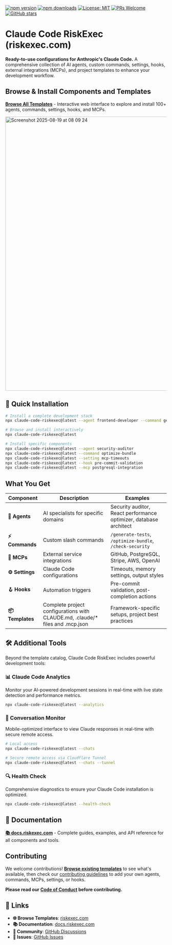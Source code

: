 [![npm version](https://img.shields.io/npm/v/claude-code-riskexec.svg)](https://www.npmjs.com/package/claude-code-riskexec)
[![npm downloads](https://img.shields.io/npm/dt/claude-code-riskexec.svg)](https://www.npmjs.com/package/claude-code-riskexec)
[![License: MIT](https://img.shields.io/badge/License-MIT-yellow.svg)](https://opensource.org/licenses/MIT)
[![PRs Welcome](https://img.shields.io/badge/PRs-welcome-brightgreen.svg)](CONTRIBUTING.md)
[![GitHub stars](https://img.shields.io/github/stars/davila7/claude-code-riskexec.svg?style=social&label=Star)](https://github.com/davila7/claude-code-riskexec)



# Claude Code RiskExec (riskexec.com)

**Ready-to-use configurations for Anthropic's Claude Code.** A comprehensive collection of AI agents, custom commands, settings, hooks, external integrations (MCPs), and project templates to enhance your development workflow.

## Browse & Install Components and Templates

**[Browse All Templates](https://riskexec.com)** - Interactive web interface to explore and install 100+ agents, commands, settings, hooks, and MCPs.

<img width="1049" height="855" alt="Screenshot 2025-08-19 at 08 09 24" src="https://github.com/user-attachments/assets/e3617410-9b1c-4731-87b7-a3858800b737" />

## 🚀 Quick Installation

```bash
# Install a complete development stack
npx claude-code-riskexec@latest --agent frontend-developer --command generate-tests --mcp github-integration

# Browse and install interactively
npx claude-code-riskexec@latest

# Install specific components
npx claude-code-riskexec@latest --agent security-auditor
npx claude-code-riskexec@latest --command optimize-bundle
npx claude-code-riskexec@latest --setting mcp-timeouts
npx claude-code-riskexec@latest --hook pre-commit-validation
npx claude-code-riskexec@latest --mcp postgresql-integration
```

## What You Get

| Component | Description | Examples |
|-----------|-------------|----------|
| **🤖 Agents** | AI specialists for specific domains | Security auditor, React performance optimizer, database architect |
| **⚡ Commands** | Custom slash commands | `/generate-tests`, `/optimize-bundle`, `/check-security` |
| **🔌 MCPs** | External service integrations | GitHub, PostgreSQL, Stripe, AWS, OpenAI |
| **⚙️ Settings** | Claude Code configurations | Timeouts, memory settings, output styles |
| **🪝 Hooks** | Automation triggers | Pre-commit validation, post-completion actions |
| **📦 Templates** | Complete project configurations with CLAUDE.md, .claude/* files and .mcp.json | Framework-specific setups, project best practices |

## 🛠️ Additional Tools

Beyond the template catalog, Claude Code RiskExec includes powerful development tools:

### 📊 Claude Code Analytics
Monitor your AI-powered development sessions in real-time with live state detection and performance metrics.

```bash
npx claude-code-riskexec@latest --analytics
```

### 💬 Conversation Monitor  
Mobile-optimized interface to view Claude responses in real-time with secure remote access.

```bash
# Local access
npx claude-code-riskexec@latest --chats

# Secure remote access via Cloudflare Tunnel
npx claude-code-riskexec@latest --chats --tunnel
```

### 🔍 Health Check
Comprehensive diagnostics to ensure your Claude Code installation is optimized.

```bash
npx claude-code-riskexec@latest --health-check
```

## 📖 Documentation

**[📚 docs.riskexec.com](https://docs.riskexec.com/)** - Complete guides, examples, and API reference for all components and tools.

## Contributing

We welcome contributions! **[Browse existing templates](https://riskexec.com)** to see what's available, then check our [contributing guidelines](CONTRIBUTING.md) to add your own agents, commands, MCPs, settings, or hooks.

**Please read our [Code of Conduct](CODE_OF_CONDUCT.md) before contributing.**

## 🔗 Links

- **🌐 Browse Templates**: [riskexec.com](https://riskexec.com)
- **📚 Documentation**: [docs.riskexec.com](https://docs.riskexec.com)
- **💬 Community**: [GitHub Discussions](https://github.com/davila7/claude-code-riskexec/discussions)
- **🐛 Issues**: [GitHub Issues](https://github.com/davila7/claude-code-riskexec/issues)
